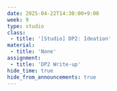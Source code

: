 ```yaml
---
date: 2025-04-22T14:30:00+9:00
week: 9
type: studio
class:
 - title: '[Studio] DP2: Ideation'
material:
 - title: 'None'
assignment:
 - title: 'DP2 Write-up'
hide_time: true
hide_from_announcements: true
---
```

